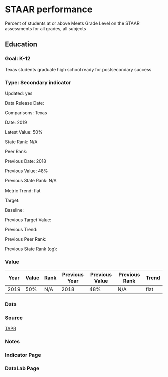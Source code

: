 # STAAR performance

Percent of students at or above Meets Grade Level on the STAAR assessments for all grades, all subjects

## Education

### Goal: K-12

Texas students graduate high school ready for postsecondary success

### Type: Secondary indicator

Updated: yes

Data Release Date: 

Comparisons: Texas

Date: 2019

Latest Value: 50% 

State Rank: N/A

Peer Rank: 

Previous Date: 2018

Previous Value: 48%

Previous State Rank: N/A

Metric Trend: flat

Target: 

Baseline: 

Previous Target Value: 

Previous Trend: 

Previous Peer Rank: 

Previous State Rank (og): 

### Value

| Year |  Value      | Rank     | Previous Year   | Previous Value | Previous Rank | Trend | 
| ----------- | ----------- | ----------- | ----------- | ----------- | ----------- | -----------|
|     2019     | 50%       |     N/A      |    2018     |    48%     | N/A          | flat     | 

### Data


### Source

[TAPR](https://rptsvr1.tea.texas.gov/perfreport/tapr/2020/xplore/DownloadSelData.html)

### Notes


### Indicator Page


### DataLab Page


